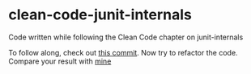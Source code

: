 # clean-code-junit-internals
Code written while following the Clean Code chapter on junit-internals

To follow along, check out [this commit](https://github.com/fogshot/clean-code-junit-internals/commit/0923a1616398d8ed50927f2ade02d95851bb0af3).
Now try to refactor the code. Compare your result with [mine](https://github.com/fogshot/clean-code-junit-internals/commit/dacff5039b950954cb2063c99819dad14e4379a5)
